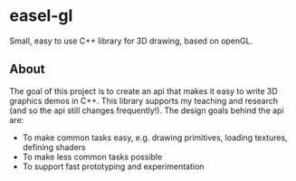 # easel-gl

Small, easy to use C++ library for 3D drawing, based on openGL.

## About

The goal of this project is to create an api that makes it easy to write 3D graphics demos in C++. This library supports my teaching and research (and so the api still changes frequently!). The design goals behind the api are:

* To make common tasks easy, e.g. drawing primitives, loading textures, defining shaders
* To make less common tasks possible
* To support fast prototyping and experimentation
